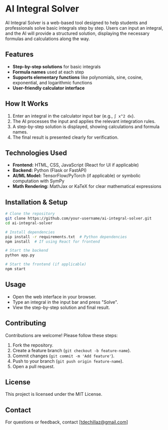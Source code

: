 # AI Integral Solver

AI Integral Solver is a web-based tool designed to help students and professionals solve basic integrals step by step. Users can input an integral, and the AI will provide a structured solution, displaying the necessary formulas and calculations along the way.

## Features
- **Step-by-step solutions** for basic integrals
- **Formula names** used at each step
- **Supports elementary functions** like polynomials, sine, cosine, exponential, and logarithmic functions
- **User-friendly calculator interface**

## How It Works
1. Enter an integral in the calculator input bar (e.g., `∫ x^2 dx`).
2. The AI processes the input and applies the relevant integration rules.
3. A step-by-step solution is displayed, showing calculations and formula names.
4. The final result is presented clearly for verification.

## Technologies Used
- **Frontend:** HTML, CSS, JavaScript (React for UI if applicable)
- **Backend:** Python (Flask or FastAPI)
- **AI/ML Model:** TensorFlow/PyTorch (if applicable) or symbolic computation with SymPy
- **Math Rendering:** MathJax or KaTeX for clear mathematical expressions

## Installation & Setup
```bash
# Clone the repository
git clone https://github.com/your-username/ai-integral-solver.git
cd ai-integral-solver

# Install dependencies
pip install -r requirements.txt  # Python dependencies
npm install  # If using React for frontend

# Start the backend
python app.py

# Start the frontend (if applicable)
npm start
```

## Usage
- Open the web interface in your browser.
- Type an integral in the input bar and press "Solve".
- View the step-by-step solution and final result.

## Contributing
Contributions are welcome! Please follow these steps:
1. Fork the repository.
2. Create a feature branch (`git checkout -b feature-name`).
3. Commit changes (`git commit -m 'Add feature'`).
4. Push to your branch (`git push origin feature-name`).
5. Open a pull request.

## License
This project is licensed under the MIT License.

## Contact
For questions or feedback, contact [tdechillaz@gmail.com]
